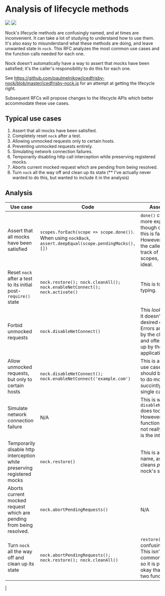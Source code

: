 # Analysis of lifecycle methods

![](https://img.shields.io/badge/rfc-001-blue.svg)
![](https://img.shields.io/badge/status-draft-orange.svg)

Nock's lifecycle methods are confusingly named, and at times are inconvenient.
It can take a lot of studying to understand how to use them. It's also easy to
misunderstand what these methods are doing, and leave unwanted state in
`nock`. This RFC analyzes the most common use cases and the function calls
needed for each one.

Nock doesn't automatically have a way to assert that mocks have been
satisfied; it's the caller's responsibility to do this for each one.

See
https://github.com/paulmelnikow/icedfrisby-nock/blob/master/icedfrisby-nock.js
for an attempt at getting the lifecycle right.

Subsequent RFCs will propose changes to the lifecycle APIs which better
accommodate these use cases.

## Typical use cases

1. Assert that all mocks have been satisfied.
2. Completely reset `nock` after a test.
3. Allowing unmocked requests only to certain hosts.
4. Preventing unmocked requests entirely.
5. Simulating network connection failures.
6. Temporarily disabling http call interception while preserving registered mocks.
7. Aborts current mocked request which are pending from being resolved.
8. Turn `nock` all the way off and clean up its state (\*\* I've actually never
   wanted to do this, but wanted to include it in the analysis)

## Analysis

| Use case                                                                | Code                                                                                                         | Assessment                                                                                                                                                           |
| ----------------------------------------------------------------------- | ------------------------------------------------------------------------------------------------------------ | -------------------------------------------------------------------------------------------------------------------------------------------------------------------- |
| Assert that all mocks have been satisfied                               | `scopes.forEach(scope => scope.done())`. When using `nockBack`, `assert.deepEqual(scope.pendingMocks(), [])` | `done()` could have a more explicit name, though otherwise this is fairly clear. However it requires the caller to keep track of all the scopes, which is not ideal. |
| Reset `nock` after a test to its initial post-`require()` state         | `nock.restore(); nock.cleanAll(); nock.enableNetConnect(); nock.activate()`                                  | This is too much typing.                                                                                                                                             |
| Forbid unmocked requests                                                | `nock.disableNetConnect()`                                                                                   | This _looks_ okay, but it doesn't have the desired effect. Errors are received by the client code and often swallowed up by the application (#884).                  |
| Allow unmocked requests, but only to certain hosts                      | `nock.disableNetConnect(); nock.enableNetConnect('example.com')`                                             | This is a common use case, and should be possible to do more succintly, with a single call.                                                                          |
| Simulate network connection failure                                     | N/A                                                                                                          | This is what `disableNetConnect()` does today. However from the function name, it's not really clear this is the intention.                                          |
| Temporarily disable http interception while preserving registered mocks | `nock.restore()`                                                                                             | This is a confusing name, as it only cleans _part_ of nock's state.                                                                                                  |  |
| Aborts current mocked request which are pending from being resolved.    | `nock.abortPendingRequests()`                                                                                | N/A                                                                                                                                                                  |
| Turn `nock` all the way off and clean up its state                      | `nock.abortPendingRequests(); nock.restore(); nock.cleanAll()`                                               | `restore()` is a confusing name. This isn't the most common use case, so it is probably okay that it requires two function calls.                                    |

|
